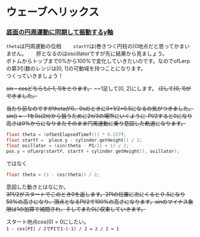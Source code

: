 # ウェーブヘリックス

### <ins>底面の円周運動に同期して振動するy軸</ins>
`theta`は円周運動の位相　　
`startY`は(巻きつく円柱の)0地点だと思ってかまいません。　　
肝となるのはoscillatorですが先に結果から見ましょう。  
ボトムからトップまで0%から100%で変化していきたいのです。なのでofLerpの第3引数のレンジは[0, 1]の可動域を持つことになります。  
つくっていきましょう！  

~~sin・cosどちらも[-1, 1]をとります。~~
~~1足して[0, 2]にします。
~~/2して[0, 1]ができました。~~

~~当たり前なのですがthetaが0、0sのときに0+1/2=0.5になるの気がつきました。
sin() = - 1を0s(2π)から狙うために2π/3の場所にいくように-PI/2すると0になり高さは0%からになりまたそのまま円周運動に乗り意図した軌道になります。~~

```cpp
float theta = (ofGetElapsedTimef()) * 6.227f;
float startY =  place.y - cylinder.getHeight() / 2;
float osillator = (sin(theta - PI/2) + 1) / 2;
pos.y = ofLerp(startY, startY + cylinder.getHeight(), osillator);

```
ではなく
```cpp
float theta = (1 - cos(theta)) / 2;
```

意図した動きとはなにか。  
~~3PI/2がスタートでこのとき0を返します。2PIの位置に次にくると０.5になり50%の高さになり、頂点となるPI/2で100%の高さになります。sinのマイナス象限は1の加算で補間され、そしてまた0に収束していきます。~~

スタート地点cos(0) = 0にしたい。  
`1 - cos(PI) / 2でPIで1-(-1) / 2 = 2 / 2 = 1`

